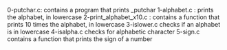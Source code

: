 0-putchar.c: contains a program that prints _putchar
1-alphabet.c : prints the alphabet, in lowercase
2-print_alphabet_x10.c : contains a function that prints 10 times the alphabet, in lowercase
3-islower.c checks if an alphabet is in lowercase
4-isalpha.c checks for alphabetic character
5-sign.c contains a function that prints the sign of a number
